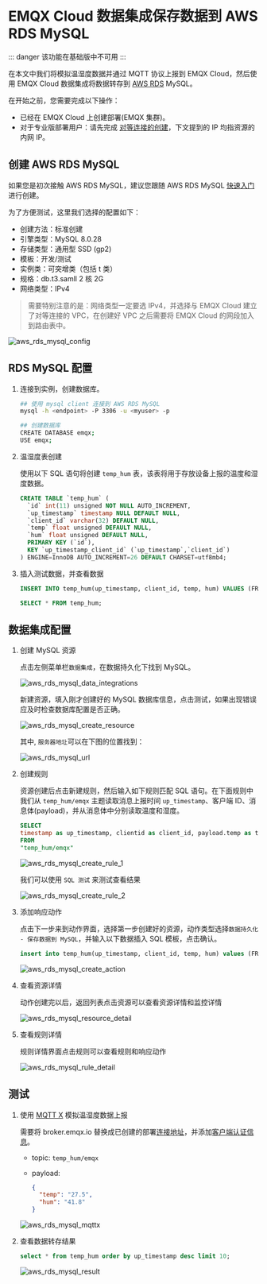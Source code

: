 # EMQX Cloud 数据集成保存数据到  AWS RDS MySQL

::: danger
该功能在基础版中不可用
:::

在本文中我们将模拟温湿度数据并通过 MQTT 协议上报到 EMQX Cloud，然后使用 EMQX Cloud 数据集成将数据转存到 [AWS RDS](https://docs.amazonaws.cn/AmazonRDS/latest/UserGuide/Welcome.html) MySQL。

在开始之前，您需要完成以下操作：

- 已经在 EMQX Cloud 上创建部署(EMQX 集群)。
- 对于专业版部署用户：请先完成 [对等连接的创建](../deployments/vpc_peering.md)，下文提到的 IP 均指资源的内网 IP。

## 创建 AWS RDS MySQL

如果您是初次接触 AWS RDS MySQL，建议您跟随 AWS RDS MySQL [快速入门](https://docs.amazonaws.cn/AmazonRDS/latest/UserGuide/CHAP_GettingStarted.CreatingConnecting.MySQL.html)进行创建。

为了方便测试，这里我们选择的配置如下：

- 创建方法：标准创建
- 引擎类型：MySQL 8.0.28
- 存储类型：通用型 SSD (gp2)
- 模板：开发/测试
- 实例类：可突增类（包括 t 类）
- 规格：db.t3.samll 2 核 2G
- 网络类型：IPv4

> 需要特别注意的是：网络类型一定要选 IPv4，并选择与 EMQX Cloud 建立了对等连接的 VPC，在创建好 VPC 之后需要将 EMQX Cloud 的网段加入到路由表中。

![aws_rds_mysql_config](./_assets/aws_rds_mysql_config.png)

## RDS MySQL 配置

1. 连接到实例，创建数据库。

   ```bash
   ## 使用 mysql client 连接到 AWS RDS MySQL 
   mysql -h <endpoint> -P 3306 -u <myuser> -p
   
   ## 创建数据库
   CREATE DATABASE emqx;
   USE emqx;
   ```

2. 温湿度表创建

   使用以下 SQL 语句将创建 `temp_hum` 表，该表将用于存放设备上报的温度和湿度数据。

   ```sql
   CREATE TABLE `temp_hum` (
     `id` int(11) unsigned NOT NULL AUTO_INCREMENT,
     `up_timestamp` timestamp NULL DEFAULT NULL,
     `client_id` varchar(32) DEFAULT NULL,
     `temp` float unsigned DEFAULT NULL,
     `hum` float unsigned DEFAULT NULL,
     PRIMARY KEY (`id`),
     KEY `up_timestamp_client_id` (`up_timestamp`,`client_id`)
   ) ENGINE=InnoDB AUTO_INCREMENT=26 DEFAULT CHARSET=utf8mb4;
   ```

3. 插入测试数据，并查看数据

   ```sql
   INSERT INTO temp_hum(up_timestamp, client_id, temp, hum) VALUES (FROM_UNIXTIME(1603963414), 'temp_hum-001', 19.1, 55);

   SELECT * FROM temp_hum;
   ```

## 数据集成配置

1. 创建 MySQL 资源

   点击左侧菜单栏`数据集成`，在数据持久化下找到 MySQL。

   ![aws_rds_mysql_data_integrations](./_assets/aws_rds_mysql_data_integrations.png)

   新建资源，填入刚才创建好的 MySQL 数据库信息，点击测试，如果出现错误应及时检查数据库配置是否正确。

   ![aws_rds_mysql_create_resource](./_assets/aws_rds_mysql_create_resource.png)

   其中, `服务器地圵`可以在下图的位置找到：

   ![ aws_rds_mysql_url](./_assets/aws_rds_mysql_url.png)

2. 创建规则

   资源创建后点击新建规则，然后输入如下规则匹配 SQL 语句。在下面规则中我们从 `temp_hum/emqx` 主题读取消息上报时间 `up_timestamp`、客户端 ID、消息体(payload)，并从消息体中分别读取温度和湿度。

   ```sql
   SELECT
   timestamp as up_timestamp, clientid as client_id, payload.temp as temp, payload.hum as hum
   FROM
   "temp_hum/emqx"
   ```

   ![aws_rds_mysql_create_rule_1](./_assets/aws_rds_mysql_create_rule_1.png)

   我们可以使用 `SQL 测试` 来测试查看结果

   ![aws_rds_mysql_create_rule_2](./_assets/aws_rds_mysql_create_rule_2.png)

3. 添加响应动作

   点击下一步来到动作界面，选择第一步创建好的资源，动作类型选择`数据持久化 - 保存数据到 MySQL`，并输入以下数据插入 SQL 模板，点击确认。

   ```sql
   insert into temp_hum(up_timestamp, client_id, temp, hum) values (FROM_UNIXTIME(${up_timestamp}/1000), ${client_id}, ${temp}, ${hum})
   ```

   ![aws_rds_mysql_create_action](./_assets/aws_rds_mysql_create_action.png)

4. 查看资源详情

   动作创建完以后，返回列表点击资源可以查看资源详情和监控详情

   ![aws_rds_mysql_resource_detail](./_assets/aws_rds_mysql_resource_detail.png)

5. 查看规则详情

   规则详情界面点击规则可以查看规则和响应动作

   ![aws_rds_mysql_rule_detail](./_assets/aws_rds_mysql_rule_detail.png)

## 测试

1. 使用 [MQTT X](https://mqttx.app/) 模拟温湿度数据上报

   需要将 broker.emqx.io 替换成已创建的部署[连接地址](../deployments/view_deployment.md)，并添加[客户端认证信息](../deployments/auth.md)。

    - topic: `temp_hum/emqx`
    - payload:

      ```json
      {
        "temp": "27.5",
        "hum": "41.8"
      }
      ```

   ![aws_rds_mysql_mqttx](./_assets/aws_rds_mysql_mqttx.png)

2. 查看数据转存结果

   ```sql
   select * from temp_hum order by up_timestamp desc limit 10;
   ```

   ![aws_rds_mysql_result](./_assets/aws_rds_mysql_result.png)
